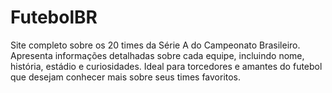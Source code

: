 # FutebolBR
Site completo sobre os 20 times da Série A do Campeonato Brasileiro. Apresenta informações detalhadas sobre cada equipe, incluindo nome, história, estádio e curiosidades. Ideal para torcedores e amantes do futebol que desejam conhecer mais sobre seus times favoritos.

